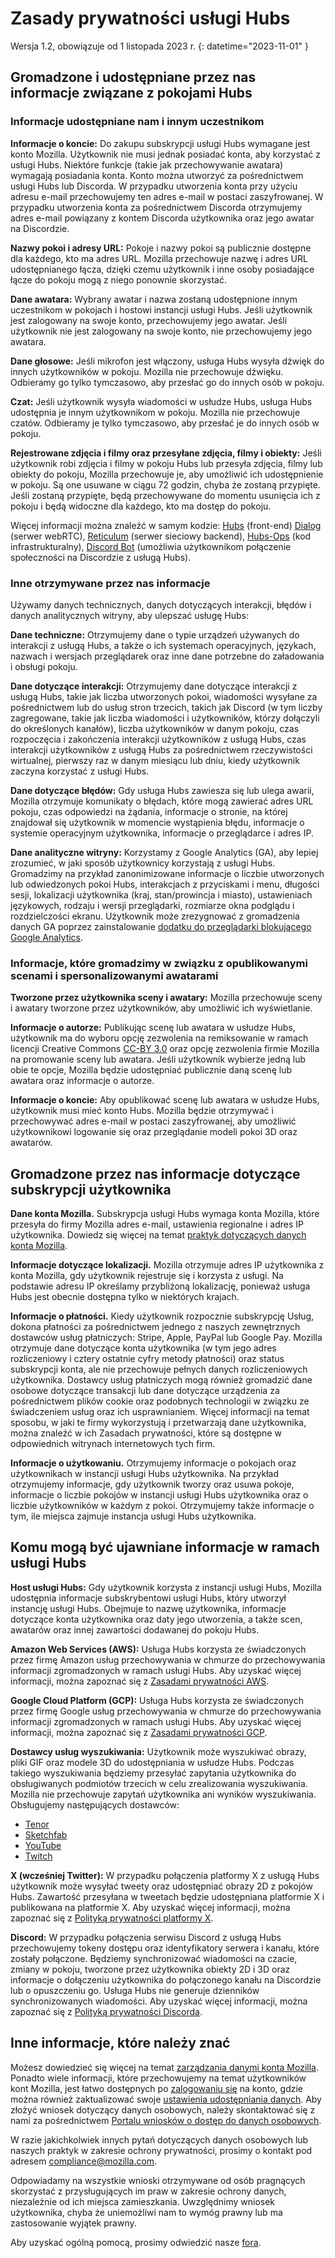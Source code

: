 ﻿# Zasady prywatności usługi Hubs
Wersja 1.2, obowiązuje od 1 listopada 2023 r.
{: datetime="2023-11-01" }

## Gromadzone i udostępniane przez nas informacje związane z pokojami Hubs

### Informacje udostępniane nam i innym uczestnikom
__Informacje o koncie:__ Do zakupu subskrypcji usługi Hubs wymagane jest konto Mozilla. Użytkownik nie musi jednak posiadać konta, aby korzystać z usługi Hubs. Niektóre funkcje (takie jak przechowywanie awatara) wymagają posiadania konta. Konto można utworzyć za pośrednictwem usługi Hubs lub Discorda. W przypadku utworzenia konta przy użyciu adresu e-mail przechowujemy ten adres e-mail w postaci zaszyfrowanej. W przypadku utworzenia konta za pośrednictwem Discorda otrzymujemy adres e-mail powiązany z kontem Discorda użytkownika oraz jego awatar na Discordzie.

__Nazwy pokoi i adresy URL:__ Pokoje i nazwy pokoi są publicznie dostępne dla każdego, kto ma adres URL. Mozilla przechowuje nazwę i adres URL udostępnianego łącza, dzięki czemu użytkownik i inne osoby posiadające łącze do pokoju mogą z niego ponownie skorzystać.

__Dane awatara:__ Wybrany awatar i nazwa zostaną udostępnione innym uczestnikom w pokojach i hostowi instancji usługi Hubs. Jeśli użytkownik jest zalogowany na swoje konto, przechowujemy jego awatar. Jeśli użytkownik nie jest zalogowany na swoje konto, nie przechowujemy jego awatara.

__Dane głosowe:__ Jeśli mikrofon jest włączony, usługa Hubs wysyła dźwięk do innych użytkowników w pokoju. Mozilla nie przechowuje dźwięku. Odbieramy go tylko tymczasowo, aby przesłać go do innych osób w pokoju.

__Czat:__ Jeśli użytkownik wysyła wiadomości w usłudze Hubs, usługa Hubs udostępnia je innym użytkownikom w pokoju. Mozilla nie przechowuje czatów. Odbieramy je tylko tymczasowo, aby przesłać je do innych osób w pokoju.

__Rejestrowane zdjęcia i filmy oraz przesyłane zdjęcia, filmy i obiekty:__ Jeśli użytkownik robi zdjęcia i filmy w pokoju Hubs lub przesyła zdjęcia, filmy lub obiekty do pokoju, Mozilla przechowuje je, aby umożliwić ich udostępnienie w pokoju. Są one usuwane w ciągu 72 godzin, chyba że zostaną przypięte. Jeśli zostaną przypięte, będą przechowywane do momentu usunięcia ich z pokoju i będą widoczne dla każdego, kto ma dostęp do pokoju.

Więcej informacji można znaleźć w samym kodzie: [Hubs](https://github.com/mozilla/hubs) (front-end) [Dialog](https://github.com/mozilla/dialog/) (serwer webRTC), [Reticulum](https://github.com/mozilla/reticulum) (serwer sieciowy backend), [Hubs-Ops](https://github.com/mozilla/hubs-ops) (kod infrastrukturalny), [Discord Bot](https://github.com/MozillaReality/hubs-discord-bot) (umożliwia użytkownikom połączenie społeczności na Discordzie z usługą Hubs).

### Inne otrzymywane przez nas informacje
Używamy danych technicznych, danych dotyczących interakcji, błędów i danych analitycznych witryny, aby ulepszać usługę Hubs:

__Dane techniczne:__ Otrzymujemy dane o typie urządzeń używanych do interakcji z usługą Hubs, a także o ich systemach operacyjnych, językach, nazwach i wersjach przeglądarek oraz inne dane potrzebne do załadowania i obsługi pokoju. 

__Dane dotyczące interakcji:__ Otrzymujemy dane dotyczące interakcji z usługą Hubs, takie jak liczba utworzonych pokoi, wiadomości wysyłane za pośrednictwem lub do usług stron trzecich, takich jak Discord (w tym liczby zagregowane, takie jak liczba wiadomości i użytkowników, którzy dołączyli do określonych kanałów), liczba użytkowników w danym pokoju, czas rozpoczęcia i zakończenia interakcji użytkowników z usługą Hubs, czas interakcji użytkowników z usługą Hubs za pośrednictwem rzeczywistości wirtualnej, pierwszy raz w danym miesiącu lub dniu, kiedy użytkownik zaczyna korzystać z usługi Hubs. 

__Dane dotyczące błędów:__ Gdy usługa Hubs zawiesza się lub ulega awarii, Mozilla otrzymuje komunikaty o błędach, które mogą zawierać adres URL pokoju, czas odpowiedzi na żądania, informacje o stronie, na której znajdował się użytkownik w momencie wystąpienia błędu, informacje o systemie operacyjnym użytkownika, informacje o przeglądarce i adres IP.

__Dane analityczne witryny:__ Korzystamy z Google Analytics (GA), aby lepiej zrozumieć, w jaki sposób użytkownicy korzystają z usługi Hubs. Gromadzimy na przykład zanonimizowane informacje o liczbie utworzonych lub odwiedzonych pokoi Hubs, interakcjach z przyciskami i menu, długości sesji, lokalizacji użytkownika (kraj, stan/prowincja i miasto), ustawieniach językowych, rodzaju i wersji przeglądarki, rozmiarze okna podglądu i rozdzielczości ekranu. Użytkownik może zrezygnować z gromadzenia danych GA poprzez zainstalowanie [dodatku do przeglądarki blokującego Google Analytics](https://tools.google.com/dlpage/gaoptout).

### Informacje, które gromadzimy w związku z opublikowanymi scenami i spersonalizowanymi awatarami
__Tworzone przez użytkownika sceny i awatary:__ Mozilla przechowuje sceny i awatary tworzone przez użytkowników, aby umożliwić ich wyświetlanie.

__Informacje o autorze:__ Publikując scenę lub awatara w usłudze Hubs, użytkownik ma do wyboru opcję zezwolenia na remiksowanie w ramach licencji Creative Commons [CC-BY 3.0](https://creativecommons.org/licenses/by/3.0/) oraz opcję zezwolenia firmie Mozilla na promowanie sceny lub awatara. Jeśli użytkownik wybierze jedną lub obie te opcje, Mozilla będzie udostępniać publicznie daną scenę lub awatara oraz informacje o autorze.

__Informacje o koncie:__ Aby opublikować scenę lub awatara w usłudze Hubs, użytkownik musi mieć konto Hubs. Mozilla będzie otrzymywać i przechowywać adres e-mail w postaci zaszyfrowanej, aby umożliwić użytkownikowi logowanie się oraz przeglądanie modeli pokoi 3D oraz awatarów.

## Gromadzone przez nas informacje dotyczące subskrypcji użytkownika
__Dane konta Mozilla.__ Subskrypcja usługi Hubs wymaga konta Mozilla, które przesyła do firmy Mozilla adres e-mail, ustawienia regionalne i adres IP użytkownika. Dowiedz się więcej na temat [praktyk dotyczących danych konta Mozilla](https://www.mozilla.org/privacy/firefox/#firefox-accounts-join-firefox).

__Informacje dotyczące lokalizacji.__ Mozilla otrzymuje adres IP użytkownika z konta Mozilla, gdy użytkownik rejestruje się i korzysta z usługi. Na podstawie adresu IP określamy przybliżoną lokalizację, ponieważ usługa Hubs jest obecnie dostępna tylko w niektórych krajach.

__Informacje o płatności.__ Kiedy użytkownik rozpocznie subskrypcję Usług, dokona płatności za pośrednictwem jednego z naszych zewnętrznych dostawców usług płatniczych: Stripe, Apple, PayPal lub Google Pay. Mozilla otrzymuje dane dotyczące konta użytkownika (w tym jego adres rozliczeniowy i cztery ostatnie cyfry metody płatności) oraz status subskrypcji konta, ale nie przechowuje pełnych danych rozliczeniowych użytkownika. Dostawcy usług płatniczych mogą również gromadzić dane osobowe dotyczące transakcji lub dane dotyczące urządzenia za pośrednictwem plików cookie oraz podobnych technologii w związku ze świadczeniem usług oraz ich usprawnianiem. Więcej informacji na temat sposobu, w jaki te firmy wykorzystują i przetwarzają dane użytkownika, można znaleźć w ich Zasadach prywatności, które są dostępne w odpowiednich witrynach internetowych tych firm.

__Informacje o użytkowaniu.__ Otrzymujemy informacje o pokojach oraz użytkownikach w instancji usługi Hubs użytkownika. Na przykład otrzymujemy informacje, gdy użytkownik tworzy oraz usuwa pokoje, informacje o liczbie pokojów w instancji usługi Hubs użytkownika oraz o liczbie użytkowników w każdym z pokoi. Otrzymujemy także informacje o tym, ile miejsca zajmuje instancja usługi Hubs użytkownika.

## Komu mogą być ujawniane informacje w ramach usługi Hubs
__Host usługi Hubs:__ Gdy użytkownik korzysta z instancji usługi Hubs, Mozilla udostępnia informacje subskrybentowi usługi Hubs, który utworzył instancję usługi Hubs. Obejmuje to nazwę użytkownika, informacje dotyczące konta użytkownika oraz daty jego utworzenia, a także scen, awatarów oraz innej zawartości dodawanej do pokoju Hubs.  

__Amazon Web Services (AWS):__ Usługa Hubs korzysta ze świadczonych przez firmę Amazon usług przechowywania w chmurze do przechowywania informacji zgromadzonych w ramach usługi Hubs. Aby uzyskać więcej informacji, można zapoznać się z [Zasadami prywatności AWS](https://aws.amazon.com/privacy/).

__Google Cloud Platform (GCP):__ Usługa Hubs korzysta ze świadczonych przez firmę Google usług przechowywania w chmurze do przechowywania informacji zgromadzonych w ramach usługi Hubs. Aby uzyskać więcej informacji, można zapoznać się z [Zasadami prywatności GCP](https://cloud.google.com/terms/cloud-privacy-notice).

__Dostawcy usług wyszukiwania:__ Użytkownik może wyszukiwać obrazy, pliki GIF oraz modele 3D do udostępniania w usłudze Hubs. Podczas takiego wyszukiwania będziemy przesyłać zapytania użytkownika do obsługiwanych podmiotów trzecich w celu zrealizowania wyszukiwania. Mozilla nie przechowuje zapytań użytkownika ani wyników wyszukiwania. Obsługujemy następujących dostawców:
* [Tenor](https://tenor.com/legal-privacy)
* [Sketchfab](https://sketchfab.com/privacy)
* [YouTube](https://policies.google.com/privacy)
* [Twitch](https://www.twitch.tv/p/legal/privacy-policy/)

__X (wcześniej Twitter):__ W przypadku połączenia platformy X z usługą Hubs użytkownik może wysyłać tweety oraz udostępniać obrazy 2D z pokojów Hubs. Zawartość przesyłana w tweetach będzie udostępniana platformie X i publikowana na platformie X. Aby uzyskać więcej informacji, można zapoznać się z [Polityką prywatności platformy X](https://twitter.com/privacy).

__Discord:__ W przypadku połączenia serwisu Discord z usługą Hubs przechowujemy tokeny dostępu oraz identyfikatory serwera i kanału, które zostały połączone. Będziemy synchronizować wiadomości na czacie, zmiany w pokoju, tworzone przez użytkownika obiekty 2D i 3D oraz informacje o dołączeniu użytkownika do połączonego kanału na Discordzie lub o opuszczeniu go. Usługa Hubs nie generuje dzienników synchronizowanych wiadomości. Aby uzyskać więcej informacji, można zapoznać się z [Polityką prywatności Discorda](https://discordapp.com/privacy).

## Inne informacje, które należy znać

Możesz dowiedzieć się więcej na temat [zarządzania danymi konta Mozilla](https://support.mozilla.org/kb/firefox-accounts-managing-account-data). Ponadto wiele informacji, które przechowujemy na temat użytkowników kont Mozilla, jest łatwo dostępnych po [zalogowaniu się](https://accounts.firefox.com/signin) na konto, gdzie można również zaktualizować swoje [ustawienia udostępniania danych](https://accounts.firefox.com/settings/). Aby złożyć wniosek dotyczący danych osobowych, należy skontaktować się z nami za pośrednictwem [Portalu wniosków o dostęp do danych osobowych](https://privacyportal.onetrust.com/webform/1350748f-7139-405c-8188-22740b3b5587/4ba08202-2ede-4934-a89e-f0b0870f95f0).

W razie jakichkolwiek innych pytań dotyczących danych osobowych lub naszych praktyk w zakresie ochrony prywatności, prosimy o kontakt pod adresem compliance@mozilla.com.

Odpowiadamy na wszystkie wnioski otrzymywane od osób pragnących skorzystać z przysługujących im praw w zakresie ochrony danych, niezależnie od ich miejsca zamieszkania. Uwzględnimy wniosek użytkownika, chyba że uniemożliwi nam to wymóg prawny lub ma zastosowanie wyjątek prawny.

Aby uzyskać ogólną pomocą, prosimy odwiedzić nasze [fora](https://support.mozilla.org/).
